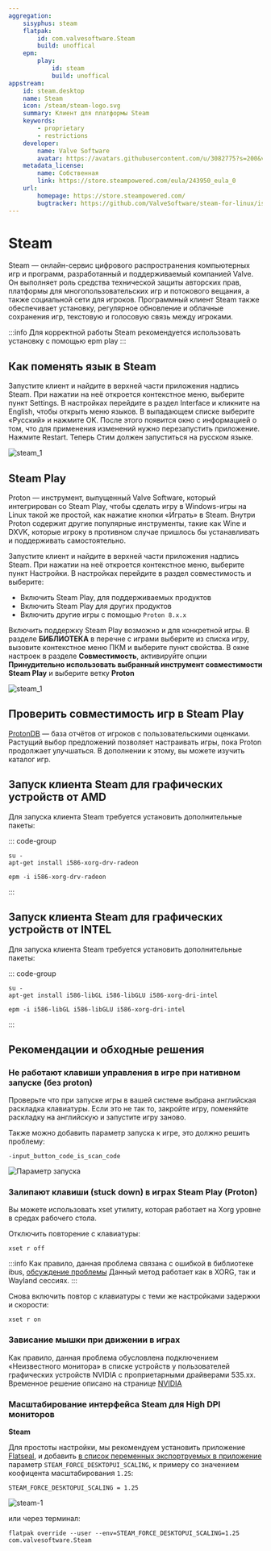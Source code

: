 ```yaml
---
aggregation:
    sisyphus: steam
    flatpak:
        id: com.valvesoftware.Steam
        build: unoffical
    epm:
        play:
            id: steam
            build: unoffical
appstream:
    id: steam.desktop
    name: Steam
    icon: /steam/steam-logo.svg
    summary: Клиент для платформы Steam
    keywords:
        - proprietary
        - restrictions
    developer:
        name: Valve Software
        avatar: https://avatars.githubusercontent.com/u/3082775?s=200&v=4
    metadata_license:
        name: Собственная
        link: https://store.steampowered.com/eula/243950_eula_0
    url:
        homepage: https://store.steampowered.com/
        bugtracker: https://github.com/ValveSoftware/steam-for-linux/issues
---
```


# Steam

Steam — онлайн-сервис цифрового распространения компьютерных игр и программ, разработанный и поддерживаемый компанией Valve. Он выполняет роль средства технической защиты авторских прав, платформы для многопользовательских игр и потокового вещания, а также социальной сети для игроков. Программный клиент Steam также обеспечивает установку, регулярное обновление и облачные сохранения игр, текстовую и голосовую связь между игроками.

:::info
Для корректной работы Steam рекомендуется использовать установку с помощью epm play
:::

<!--@include: @apps/_parts/install/content-repo.md-->
<!--@include: @apps/_parts/install/content-flatpak.md-->
<!--@include: @apps/_parts/install/content-epm-play.md-->

## Как поменять язык в Steam

Запустите клиент и найдите в верхней части приложения надпись Steam. При нажатии на неё откроется контекстное меню, выберите пункт Settings. В настройках перейдите в раздел Interface и кликните на English, чтобы открыть меню языков. В выпадающем списке выберите «Русский» и нажмите OK. После этого появится окно с информацией о том, что для применения изменений нужно перезапустить приложение. Нажмите Restart. Теперь Стим должен запуститься на русском языке.

![steam_1](/steam/steam_1.gif)

## Steam Play

Proton — инструмент, выпущенный Valve Software, который интегрирован со Steam Play, чтобы сделать игру в Windows-игры на Linux такой же простой, как нажатие кнопки «Играть» в Steam. Внутри Proton содержит другие популярные инструменты, такие как Wine и DXVK, которые игроку в противном случае пришлось бы устанавливать и поддерживать самостоятельно.

Запустите клиент и найдите в верхней части приложения надпись Steam. При нажатии на неё откроется контекстное меню, выберите пункт Настройки. В настройках перейдите в раздел совместимость и выберите:

-   Включить Steam Play, для поддерживаемых продуктов
-   Включить Steam Play для других продуктов
-   Включить другие игры с помощью `Proton 8.x.x`

Включить поддержку Steam Play возможно и для конкретной игры. В разделе **БИБЛИОТЕКА** в перечне с играми выберите из списка игру, вызовите контекстное меню ПКМ и выберите пункт свойства. В окне настроек в разделе **Совместимость**, активируйте опции **Принудительно использовать выбранный инструмент совместимости Steam Play** и выберите ветку **Proton**

![steam_1](/steam/steam_2.gif)

## Проверить совместимость игр в Steam Play

[ProtonDB](https://www.protondb.com/) — база отчётов от игроков с пользовательскими оценками. Растущий выбор предложений позволяет настраивать игры, пока Proton продолжает улучшаться. В дополнении к этому, вы можете изучить каталог игр.

## Запуск клиента Steam для графических устройств от AMD

Для запуска клиента Steam требуется установить дополнительные пакеты:

::: code-group

```shell[apt-get]
su -
apt-get install i586-xorg-drv-radeon
```

```shell[epm]
epm -i i586-xorg-drv-radeon
```

:::

## Запуск клиента Steam для графических устройств от INTEL

Для запуска клиента Steam требуется установить дополнительные пакеты:

::: code-group

```shell[apt-get]
su -
apt-get install i586-libGL i586-libGLU i586-xorg-dri-intel
```

```shell[epm]
epm -i i586-libGL i586-libGLU i586-xorg-dri-intel
```

:::

## Рекомендации и обходные решения

### Не работают клавиши управления в игре при нативном запуске (без proton)

Проверьте что при запуске игры в вашей системе выбрана английская раскладка клавиатуры. Если это не так то, закройте игру, поменяйте раскладку на английскую и запустите игру заново.

Также можно добавить параметр запуска к игре, это должно решить проблему:

```shell
-input_button_code_is_scan_code
```

![Параметр запуска](/steam/steam_3.png)

### Залипают клавиши (stuck down) в играх Steam Play (Proton)

Вы можете использовать xset утилиту, которая работает на Xorg уровне в средах рабочего стола.

Отключить повторение с клавиатуры:

```shell
xset r off
```

:::info
Как правило, данная проблема связана с ошибкой в библиотеке ibus, [обсуждение проблемы](https://github.com/ibus/ibus/issues/2485])
Данный метод работает как в XORG, так и Wayland сессиях.
:::

Снова включить повтор с клавиатуры с теми же настройками задержки и скорости:

```shell
xset r on
```

### Зависание мышки при движении в играх

Как правило, данная проблема обусловлена подключением «Неизвестного монитора» в списке устройств у пользователей графических устройств NVIDIA c проприетарными драйверами 535.xx. Временное решение описано на странице [NVIDIA](/nvidia#«неизвестныи-монитор»-в-настроиках-дисплеев-в-сессии-wayland)

### Масштабирование интерфейса Steam для High DPI мониторов

**Steam <Badge type="tip" text="Flatpak" />**

Для простоты настройки, мы рекомендуем установить приложение [Flatseal](/flatseal), и добавить [в список переменных экспортруемых в приложение](/flatseal#среда) параметр `STEAM_FORCE_DESKTOPUI_SCALING`, к примеру со значением коофицента масштабирования `1.25`:

```
STEAM_FORCE_DESKTOPUI_SCALING = 1.25
```

![steam-1](/steam/steam-1.jpg)

или через терминал:

```shell
flatpak override --user --env=STEAM_FORCE_DESKTOPUI_SCALING=1.25 com.valvesoftware.Steam
```
